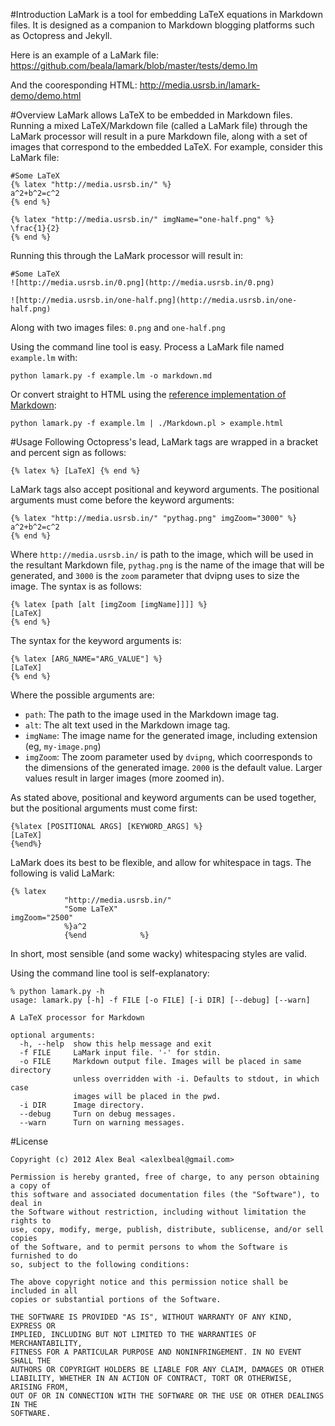 #Introduction
LaMark is a tool for embedding LaTeX equations in Markdown files. It is designed as a companion to Markdown blogging platforms such as Octopress and Jekyll.

Here is an example of a LaMark file: https://github.com/beala/lamark/blob/master/tests/demo.lm

And the cooresponding HTML: http://media.usrsb.in/lamark-demo/demo.html

#Overview
LaMark allows LaTeX to be embedded in Markdown files. Running a mixed LaTeX/Markdown file (called a LaMark file) through the LaMark processor will result in a pure Markdown file, along with a set of images that correspond to the embedded LaTeX. For example, consider this LaMark file:

```
#Some LaTeX
{% latex "http://media.usrsb.in/" %}
a^2+b^2=c^2
{% end %}

{% latex "http://media.usrsb.in/" imgName="one-half.png" %}
\frac{1}{2}
{% end %}
```

Running this through the LaMark processor will result in:

```
#Some LaTeX
![http://media.usrsb.in/0.png](http://media.usrsb.in/0.png)

![http://media.usrsb.in/one-half.png](http://media.usrsb.in/one-half.png)
```

Along with two images files: `0.png` and `one-half.png`

Using the command line tool is easy. Process a LaMark file named `example.lm` with:

```
python lamark.py -f example.lm -o markdown.md
```

Or convert straight to HTML using the [reference implementation of Markdown](http://daringfireball.net/projects/markdown/):

```
python lamark.py -f example.lm | ./Markdown.pl > example.html
```

#Usage
Following Octopress's lead, LaMark tags are wrapped in a bracket and percent sign as follows:

```
{% latex %} [LaTeX] {% end %}
```

LaMark tags also accept positional and keyword arguments. The positional arguments must come before the keyword arguments:

```
{% latex "http://media.usrsb.in/" "pythag.png" imgZoom="3000" %}
a^2+b^2=c^2
{% end %}
```

Where `http://media.usrsb.in/` is path to the image, which will be used in the resultant Markdown file, `pythag.png` is the name of the image that will be generated, and `3000` is the `zoom` parameter that dvipng uses to size the image. The syntax is as follows:

```
{% latex [path [alt [imgZoom [imgName]]]] %}
[LaTeX]
{% end %}
```

The syntax for the keyword arguments is:

```
{% latex [ARG_NAME="ARG_VALUE"] %}
[LaTeX]
{% end %}
```

Where the possible arguments are:

- `path`: The path to the image used in the Markdown image tag.
- `alt`: The alt text used in the Markdown image tag.
- `imgName`: The image name for the generated image, including extension (eg, `my-image.png`)
- `imgZoom`: The zoom parameter used by `dvipng`, which coorresponds to the dimensions of the generated image. `2000` is the default value. Larger values result in larger images (more zoomed in).

As stated above, positional and keyword arguments can be used together, but the positional arguments must come first:

```
{%latex [POSITIONAL ARGS] [KEYWORD_ARGS] %}
[LaTeX]
{%end%}
```

LaMark does its best to be flexible, and allow for whitespace in tags. The following is valid LaMark:

```
{% latex
            "http://media.usrsb.in/"
            "Some LaTeX"                                                          imgZoom="2500"
            %}a^2
            {%end            %}
```



In short, most sensible (and some wacky) whitespacing styles are valid.

Using the command line tool is self-explanatory:

```
% python lamark.py -h
usage: lamark.py [-h] -f FILE [-o FILE] [-i DIR] [--debug] [--warn]

A LaTeX processor for Markdown

optional arguments:
  -h, --help  show this help message and exit
  -f FILE     LaMark input file. '-' for stdin.
  -o FILE     Markdown output file. Images will be placed in same directory
              unless overridden with -i. Defaults to stdout, in which case
              images will be placed in the pwd.
  -i DIR      Image directory.
  --debug     Turn on debug messages.
  --warn      Turn on warning messages.
```


#License

```
Copyright (c) 2012 Alex Beal <alexlbeal@gmail.com>

Permission is hereby granted, free of charge, to any person obtaining a copy of
this software and associated documentation files (the "Software"), to deal in
the Software without restriction, including without limitation the rights to
use, copy, modify, merge, publish, distribute, sublicense, and/or sell copies
of the Software, and to permit persons to whom the Software is furnished to do
so, subject to the following conditions:

The above copyright notice and this permission notice shall be included in all
copies or substantial portions of the Software.

THE SOFTWARE IS PROVIDED "AS IS", WITHOUT WARRANTY OF ANY KIND, EXPRESS OR
IMPLIED, INCLUDING BUT NOT LIMITED TO THE WARRANTIES OF MERCHANTABILITY,
FITNESS FOR A PARTICULAR PURPOSE AND NONINFRINGEMENT. IN NO EVENT SHALL THE
AUTHORS OR COPYRIGHT HOLDERS BE LIABLE FOR ANY CLAIM, DAMAGES OR OTHER
LIABILITY, WHETHER IN AN ACTION OF CONTRACT, TORT OR OTHERWISE, ARISING FROM,
OUT OF OR IN CONNECTION WITH THE SOFTWARE OR THE USE OR OTHER DEALINGS IN THE
SOFTWARE.
```

